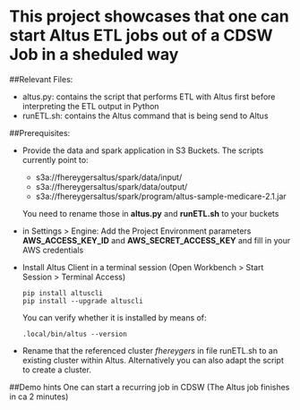 # This project showcases that one can start Altus ETL jobs out of a CDSW Job in a sheduled way

##Relevant Files:

* altus.py: contains the script that performs ETL with Altus first before interpreting the ETL output in Python
* runETL.sh: contains the Altus command that is being send to Altus

##Prerequisites: 

* Provide the data and spark application in S3 Buckets. The scripts currently point to:
   * s3a://fhereygersaltus/spark/data/input/
   * s3a://fhereygersaltus/spark/data/output/
   * s3a://fhereygersaltus/spark/program/altus-sample-medicare-2.1.jar
  
  You need to rename those in **altus.py** and **runETL.sh** to your buckets
  
* in Settings > Engine: Add the Project Environment parameters **AWS_ACCESS_KEY_ID** and **AWS_SECRET_ACCESS_KEY** and fill in your AWS credentials

* Install Altus Client in a terminal session (Open Workbench > Start Session > Terminal Access)

   ```
   pip install altuscli 
   pip install --upgrade altuscli
   ```
   
   You can verify whether it is installed by means of:
   
    ```
    .local/bin/altus --version
   ```
* Rename that the referenced cluster *fhereygers* in file runETL.sh to an existing cluster within Altus. Alternatively you can also adapt the script to create a cluster.

##Demo hints 
One can start a recurring job in CDSW (The Altus job finishes in ca 2 minutes)
